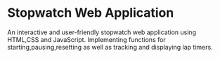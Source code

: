 # Stopwatch Web Application
An interactive and user-friendly stopwatch web application using HTML,CSS and JavaScript.
Implementing functions for starting,pausing,resetting as well as tracking and displaying lap timers. 
